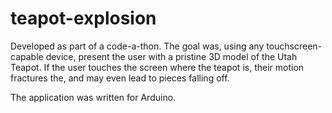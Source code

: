 # teapot-explosion

Developed as part of a code-a-thon. The goal was, using any touchscreen-capable device, present the user with a pristine 3D model of the Utah Teapot. If the user touches the screen where the teapot is, their motion fractures the, and may even lead to pieces falling off.

The application was written for Arduino.

